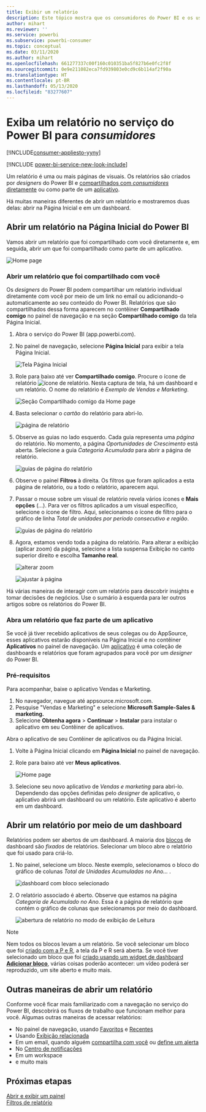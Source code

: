 ```yaml
---
title: Exibir um relatório
description: Este tópico mostra que os consumidores do Power BI e os usuários finais tinham que abrir e exibir um relatório do Power BI.
author: mihart
ms.reviewer: ''
ms.service: powerbi
ms.subservice: powerbi-consumer
ms.topic: conceptual
ms.date: 03/11/2020
ms.author: mihart
ms.openlocfilehash: 661277337c00f160c010351ba5f827b6e0fc2f8f
ms.sourcegitcommit: 0e9e211082eca7fd939803e0cd9c6b114af2f90a
ms.translationtype: HT
ms.contentlocale: pt-BR
ms.lasthandoff: 05/13/2020
ms.locfileid: "83277607"
---
```

# <a name="view-a-report-in-the-power-bi-service-for-consumers"></a>Exiba um relatório no serviço do Power BI para *consumidores*

[!INCLUDE[consumer-appliesto-yyny](../includes/consumer-appliesto-yyny.md)]

[!INCLUDE [power-bi-service-new-look-include](../includes/power-bi-service-new-look-include.md)]

Um relatório é uma ou mais páginas de visuais. Os relatórios são criados por *designers* do Power BI e [compartilhados com *consumidores* diretamente](end-user-shared-with-me.md) ou como parte de um [aplicativo](end-user-apps.md). 

Há muitas maneiras diferentes de abrir um relatório e mostraremos duas delas: abrir na Página Inicial e em um dashboard. 

<!-- add art-->


## <a name="open-a-report-from-power-bi-home"></a>Abrir um relatório na Página Inicial do Power BI
Vamos abrir um relatório que foi compartilhado com você diretamente e, em seguida, abrir um que foi compartilhado como parte de um aplicativo.

   ![Home page](./media/end-user-report-open/power-bi-home-canvas.png)

### <a name="open-a-report-that-has-been-shared-with-you"></a>Abrir um relatório que foi compartilhado com você
Os *designers* do Power BI podem compartilhar um relatório individual diretamente com você por meio de um link no email ou adicionando-o automaticamente ao seu conteúdo do Power BI. Relatórios que são compartilhados dessa forma aparecem no contêiner **Compartilhado comigo** no painel de navegação e na seção **Compartilhado comigo** da tela Página Inicial.

1. Abra o serviço do Power BI (app.powerbi.com).

2. No painel de navegação, selecione **Página Inicial** para exibir a tela Página Inicial.  

   ![Tela Página Inicial](./media/end-user-report-open/power-bi-select-home-new.png)
   
3. Role para baixo até ver **Compartilhado comigo**. Procure o ícone de relatório ![ícone de relatório](./media/end-user-report-open/power-bi-report-icon.png). Nesta captura de tela, há um dashboard e um relatório. O nome do relatório é *Exemplo de Vendas e Marketing*. 
   
   ![Seção Compartilhado comigo da Home page](./media/end-user-report-open/power-bi-shared-new.png)

4. Basta selecionar o *cartão* do relatório para abri-lo.

   ![página de relatório](./media/end-user-report-open/power-bi-open.png)

5. Observe as guias no lado esquerdo.  Cada guia representa uma *página* do relatório. No momento, a página *Oportunidades de Crescimento* está aberta. Selecione a guia *Categoria Acumulada* para abrir a página de relatório. 

   ![guias de página do relatório](./media/end-user-report-open/power-bi-ytd.png)

6. Observe o painel **Filtros** à direita. Os filtros que foram aplicados a esta página de relatório, ou a todo o relatório, aparecem aqui.

7. Passar o mouse sobre um visual de relatório revela vários ícones e **Mais opções** (...). Para ver os filtros aplicados a um visual específico, selecione o ícone de filtro. Aqui, selecionamos o ícone de filtro para o gráfico de linha *Total de unidades por período consecutivo e região*.

   ![guias de página do relatório](./media/end-user-report-open/power-bi-visual-filters.png)

6. Agora, estamos vendo toda a página do relatório. Para alterar a exibição (aplicar zoom) da página, selecione a lista suspensa Exibição no canto superior direito e escolha **Tamanho real**.

   ![alterar zoom](./media/end-user-report-open/power-bi-fit-new.png)

   ![ajustar à página](./media/end-user-report-open/power-bi-actual.png)

Há várias maneiras de interagir com um relatório para descobrir insights e tomar decisões de negócios.  Use o sumário à esquerda para ler outros artigos sobre os relatórios do Power BI. 

### <a name="open-a-report-that-is-part-of-an-app"></a>Abra um relatório que faz parte de um aplicativo
Se você já tiver recebido aplicativos de seus colegas ou do AppSource, esses aplicativos estarão disponíveis na Página Inicial e no contêiner **Aplicativos** no painel de navegação. Um [aplicativo](end-user-apps.md) é uma coleção de dashboards e relatórios que foram agrupados para você por um *designer* do Power BI.

### <a name="prerequisites"></a>Pré-requisitos
Para acompanhar, baixe o aplicativo Vendas e Marketing.
1. No navegador, navegue até appsource.microsoft.com.
1. Pesquise "Vendas e Marketing" e selecione **Microsoft Sample-Sales & marketing.**
1. Selecione **Obtenha agora** > **Continuar** > **Instalar** para instalar o aplicativo em seu Contêiner de aplicativos. 

Abra o aplicativo de seu Contêiner de aplicativos ou da Página Inicial.
1. Volte à Página Inicial clicando em **Página Inicial** no painel de navegação.

7. Role para baixo até ver **Meus aplicativos**.

   ![Home page](./media/end-user-report-open/power-bi-app.png)

8. Selecione seu novo aplicativo de *Vendas e marketing* para abri-lo. Dependendo das opções definidas pelo *designer* de aplicativo, o aplicativo abrirá um dashboard ou um relatório. Este aplicativo é aberto em um dashboard.  


## <a name="open-a-report-from-a-dashboard"></a>Abrir um relatório por meio de um dashboard
Relatórios podem ser abertos de um dashboard. A maioria dos [blocos](end-user-tiles.md) de dashboard são *fixados* de relatórios. Selecionar um bloco abre o relatório que foi usado para criá-lo. 

1. No painel, selecione um bloco. Neste exemplo, selecionamos o bloco do gráfico de colunas *Total de Unidades Acumuladas no Ano…* .

    ![dashboard com bloco selecionado](./media/end-user-report-open/power-bi-dashboard.png)

2.  O relatório associado é aberto. Observe que estamos na página *Categoria de Acumulado no Ano*. Essa é a página de relatório que contém o gráfico de colunas que selecionamos por meio do dashboard.

    ![abertura de relatório no modo de exibição de Leitura](./media/end-user-report-open/power-bi-report-tabs.png)

> [!NOTE]
> Nem todos os blocos levam a um relatório. Se você selecionar um bloco que foi [criado com a P e R](end-user-q-and-a.md), a tela da P e R será aberta. Se você tiver selecionado um bloco que foi [criado usando um widget de dashboard **Adicionar bloco**](../create-reports/service-dashboard-add-widget.md), várias coisas poderão acontecer: um vídeo poderá ser reproduzido, um site aberto e muito mais.  


##  <a name="still-more-ways-to-open-a-report"></a>Outras maneiras de abrir um relatório
Conforme você ficar mais familiarizado com a navegação no serviço do Power BI, descobrirá os fluxos de trabalho que funcionam melhor para você. Algumas outras maneiras de acessar relatórios:
- No painel de navegação, usando [Favoritos](end-user-favorite.md) e [Recentes](end-user-recent.md)    
- Usando [Exibição relacionada](end-user-related.md)    
- Em um email, quando alguém [compartilha com você](../collaborate-share/service-share-reports.md) ou [define um alerta](end-user-alerts.md)    
- No [Centro de notificações](end-user-notification-center.md)    
- Em um workspace
- e muito mais

## <a name="next-steps"></a>Próximas etapas
[Abrir e exibir um painel](end-user-dashboard-open.md)    
[Filtros de relatório](end-user-report-filter.md)

